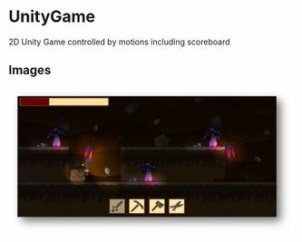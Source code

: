 # UnityGame
2D Unity Game controlled by motions including scoreboard

## Images
<div style="display: inline;">
  <img src="Images/Bild1.png" width=800>
</div>
